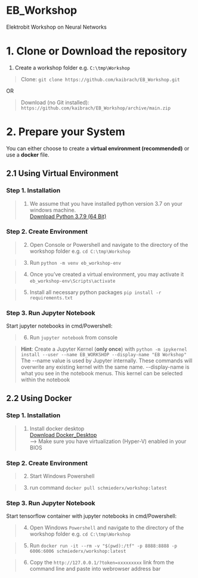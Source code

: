 # EB_Workshop
Elektrobit Workshop on Neural Networks


# 1. Clone or Download the repository
1. Create a workshop folder e.g. `C:\tmp\Workshop`
> Clone: `git clone https://github.com/kaibrach/EB_Workshop.git`

OR

> Download (no Git installed): `https://github.com/kaibrach/EB_Workshop/archive/main.zip`


# 2. Prepare your System
You can either choose to create a **virtual environment (recommended)** or use a **docker** file.
## 2.1 Using Virtual Environment

### Step 1. Installation
> 1. We assume that you have installed python version 3.7 on your windows machine.    
   [Download Python 3.7.9 (64 Bit)](https://www.python.org/ftp/python/3.7.9/python-3.7.9-amd64-webinstall.exe)

### Step 2. Create Environment
> 2. Open Console or Powershell and navigate to the directory of the workshop folder e.g. `cd C:\tmp\Workshop`

> 3. Run `python -m venv eb_workshop-env` 

> 4. Once you’ve created a virtual environment, you may activate it `eb_workshop-env\Scripts\activate`

> 5. Install all necessary python packages `pip install -r requirements.txt`

### Step 3. Run Jupyter Notebook
Start jupyter notebooks in cmd/Powershell:
> 6. Run `jupyter notebook` from console

> **Hint**: Create a Jupyter Kernel (**only once**) with `python -m ipykernel install --user --name EB_WORKSHOP --display-name "EB Workshop"`    
    The --name value is used by Jupyter internally. These commands will overwrite any existing kernel with the same name. --display-name is what you see in the notebook menus. 
    This kernel can be selected within the notebook 


## 2.2 Using Docker

### Step 1. Installation
> 1. Install docker desktop     
[Download Docker_Desktop](https://desktop.docker.com/win/stable/Docker%20Desktop%20Installer.exe)       
 --> Make sure you have virtualization (Hyper-V) enabled in your BIOS

### Step 2. Create Environment
> 2. Start Windows Powershell

> 3. run command `docker pull schmiederx/workshop:latest`

### Step 3. Run Jupyter Notebook
Start tensorflow container with jupyter notebooks in cmd/Powershell:

> 4. Open Windows `Powershell` and navigate to the directory of the workshop folder e.g. `cd C:\tmp\Workshop`

> 5. Run `docker run -it --rm -v "$(pwd):/tf" -p 8888:8888 -p 6006:6006 schmiederx/workshop:latest`

> 6. Copy the `http://127.0.0.1/?token=xxxxxxxxx` link from the command line and paste into webrowser address bar
